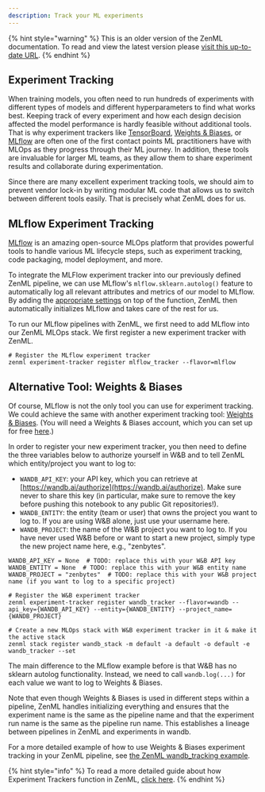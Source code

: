 ```yaml
---
description: Track your ML experiments
---
```


{% hint style="warning" %}
This is an older version of the ZenML documentation. To read and view the latest version please [visit this up-to-date URL](https://docs.zenml.io).
{% endhint %}


## Experiment Tracking

When training models, you often need to run hundreds of experiments with
different types of models and different hyperparameters to find what works best.
Keeping track of every experiment and how each design decision affected the
model performance is hardly feasible without additional tools. That is why
experiment trackers like [TensorBoard](https://www.tensorflow.org/tensorboard/),
[Weights & Biases](https://wandb.com/), or [MLflow](https://mlflow.org/) are
often one of the first contact points ML practitioners have with MLOps as they
progress through their ML journey. In addition, these tools are invaluable for
larger ML teams, as they allow them to share experiment results and collaborate
during experimentation.

Since there are many excellent experiment tracking tools, we should aim to prevent vendor lock-in by writing modular ML code that allows us to switch between different tools easily. That is precisely what ZenML does for us.

## MLflow Experiment Tracking

[MLflow](https://mlflow.org/) is an amazing open-source MLOps platform that provides powerful tools to handle various ML lifecycle steps, such as experiment tracking, code packaging, model deployment, and more.

To integrate the MLFlow experiment tracker into our previously defined ZenML
pipeline, we can use MLflow's `mlflow.sklearn.autolog()` feature to automatically log all relevant attributes and metrics of our model to
MLflow. By adding the [appropriate settings](../../component-gallery/experiment-trackers/mlflow.md) on top of the function, ZenML then
automatically initializes MLflow and takes care of the rest for us.

To run our MLflow pipelines with ZenML, we first need to add MLflow
into our ZenML MLOps stack. We first register a new experiment tracker with
ZenML.

```shell
# Register the MLflow experiment tracker
zenml experiment-tracker register mlflow_tracker --flavor=mlflow
```

## Alternative Tool: Weights & Biases

Of course, MLflow is not the only tool you can use for experiment tracking. We
could achieve the same with another experiment tracking tool: [Weights &
Biases](https://wandb.ai/). (You will need a Weights & Biases account, which
you can set up for free [here](https://wandb.ai/login?signup=true).)

In order to register your new experiment tracker, you then need to define the
three variables below to authorize yourself in W&B and to tell ZenML which
entity/project you want to log to:

- `WANDB_API_KEY`: your API key, which you can retrieve at [https://wandb.ai/authorize](https://wandb.ai/authorize). Make sure never to share this key (in particular, make sure to remove the key before pushing this notebook to any public Git repositories!).
- `WANDB_ENTITY`: the entity (team or user) that owns the project you want to log to. If you are using W&B alone, just use your username here.
- `WANDB_PROJECT`: the name of the W&B project you want to log to. If you have never used W&B before or want to start a new project, simply type the new project name here, e.g., "zenbytes".

```shell
WANDB_API_KEY = None  # TODO: replace this with your W&B API key
WANDB_ENTITY = None  # TODO: replace this with your W&B entity name
WANDB_PROJECT = "zenbytes"  # TODO: replace this with your W&B project name (if you want to log to a specific project)

# Register the W&B experiment tracker
zenml experiment-tracker register wandb_tracker --flavor=wandb --api_key={WANDB_API_KEY} --entity={WANDB_ENTITY} --project_name={WANDB_PROJECT}

# Create a new MLOps stack with W&B experiment tracker in it & make it the active stack
zenml stack register wandb_stack -m default -a default -o default -e wandb_tracker --set
```

The main difference to the MLflow example before is that W&B has no sklearn
autolog functionality. Instead, we need to call `wandb.log(...)` for each value we
want to log to Weights & Biases.

Note that even though Weights & Biases is used in different steps within a pipeline, ZenML
handles initializing everything and ensures that the experiment name is the same as
the pipeline name and that the experiment run name is the same as the pipeline
run name. This establishes a lineage between pipelines in ZenML and experiments
in wandb.

For a more detailed example of how to use Weights & Biases experiment tracking
in your ZenML pipeline, see [the ZenML wandb_tracking
example](https://github.com/zenml-io/zenml/tree/main/examples/wandb_tracking).

{% hint style="info" %}
To read a more detailed guide about how Experiment Trackers function in ZenML,
[click here](../../component-gallery/experiment-trackers).
{% endhint %}